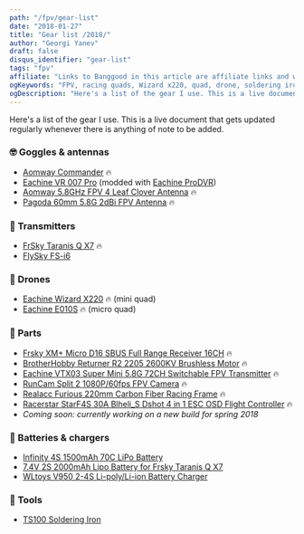 ```yaml
---
path: "/fpv/gear-list"
date: "2018-01-27"
title: "Gear list /2018/"
author: "Georgi Yanev"
draft: false
disqus_identifier: "gear-list"
tags: "fpv"
affiliate: "Links to Banggood in this article are affiliate links and would support the blog if used to make a purchase."
ogKeywords: "FPV, racing quads, Wizard x220, quad, drone, soldering iron, aomway commander, fpv goggles, eachine vr 007 pro, eachine ProDVR, aomway leaf clover antenna, frsky taranis, taranis, taranis qx7, flysky fs-i6, flysky transmitter, opentx transmitter, eachine wizard x220, eachine e010s, micro quad, lipo batteries, lipo battery charger, ts100 soldering iron, gear list, fpv list of used equipment"
ogDescription: "Here's a list of the gear I use. This is a live document that gets updated regularly whenever there is anything of note to be added."
---
```


Here's a list of the gear I use. This is a live document that gets updated regularly whenever there is anything of note to be added.

### 🤓 Goggles & antennas

* [Aomway Commander][3] 🔥
* [Eachine VR 007 Pro][1] (modded with [Eachine ProDVR][2])
* [Aomway 5.8GHz FPV 4 Leaf Clover Antenna][9] 🔥
* [Pagoda 60mm 5.8G 2dBi FPV Antenna][13] 🔥

### 📡 Transmitters

* [FrSky Taranis Q X7][5] 🔥
* [FlySky FS-i6][4]

### 🚁 Drones

* [Eachine Wizard X220][6] 🔥 (mini quad)
* [Eachine E010S][7] 🔥 (micro quad)

### 🔩 Parts

* [Frsky XM+ Micro D16 SBUS Full Range Receiver 16CH][12] 🔥
* [BrotherHobby Returner R2 2205 2600KV Brushless Motor][14] 🔥
* [Eachine VTX03 Super Mini 5.8G 72CH Switchable FPV Transmitter][15] 🔥
* [RunCam Split 2 1080P/60fps FPV Camera][16] 🔥
* [Realacc Furious 220mm Carbon Fiber Racing Frame][17] 🔥
* [Racerstar StarF4S 30A Blheli_S Dshot 4 in 1 ESC OSD Flight Controller][18] 🔥
* _Coming soon: currently working on a new build for spring 2018_

### 🔋 Batteries & chargers

* [Infinity 4S 1500mAh 70C LiPo Battery][10]
* [7.4V 2S 2000mAh Lipo Battery for Frsky Taranis Q X7][19]
* [WLtoys V950 2-4S Li-poly/Li-ion Battery Charger][11]

### 🔨 Tools

* [TS100 Soldering Iron][8]

[0]: Linkslist
[1]: https://goo.gl/Jhs3Qp
[2]: https://goo.gl/8m2vtT
[3]: https://goo.gl/uQxsGR
[4]: https://goo.gl/Xam6f1
[5]: https://goo.gl/EAwr36
[6]: https://goo.gl/psoz6j
[7]: https://goo.gl/FCPLtm
[8]: https://goo.gl/XgNwcy
[9]: https://goo.gl/UVLXqt
[10]: https://goo.gl/bFokvG
[11]: https://goo.gl/U8hK4U
[12]: https://goo.gl/LuqFSk
[13]: https://goo.gl/G1td53
[14]: https://goo.gl/x9B9xp
[15]: https://goo.gl/GqUJxc
[16]: https://goo.gl/7eGP4X
[17]: https://goo.gl/NwhhDm
[18]: https://goo.gl/GYrvjk
[19]: https://goo.gl/5Yw1Ag
